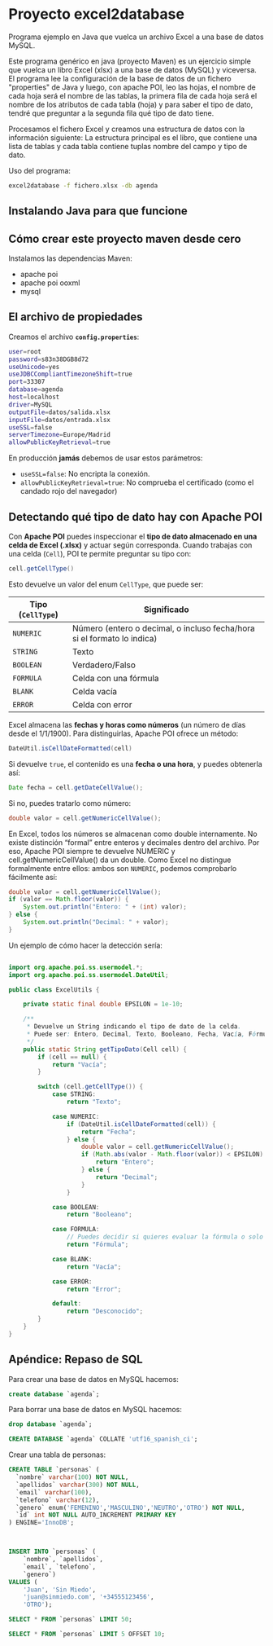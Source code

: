 # Proyecto excel2database

Programa ejemplo en Java que vuelca un archivo Excel a una base de datos MySQL.

Este programa genérico en java (proyecto Maven) es un ejercicio simple que vuelca un libro Excel (xlsx) a una base de datos (MySQL) y viceversa. El programa lee la configuración de la base de datos de un fichero "properties" de Java y luego, con apache POI, leo las hojas, el nombre de cada hoja será el nombre de las tablas, la primera fila de cada hoja será el nombre de los atributos de cada tabla (hoja) y para saber el tipo de dato, tendré que preguntar a la segunda fila qué tipo de dato tiene.

Procesamos el fichero Excel y creamos una estructura de datos con la información siguiente: La estructura principal es el libro, que contiene una lista de tablas y cada tabla contiene tuplas nombre del campo y tipo de dato.


Uso del programa:

```bash
excel2database -f fichero.xlsx -db agenda
```

## Instalando Java para que funcione



## Cómo crear este proyecto maven desde cero

Instalamos las dependencias Maven:

* apache poi
* apache poi ooxml
* mysql 

## El archivo de propiedades

Creamos el archivo **`config.properties`**:

```bash
user=root
password=s83n38DGB8d72
useUnicode=yes
useJDBCCompliantTimezoneShift=true
port=33307
database=agenda
host=localhost
driver=MySQL
outputFile=datos/salida.xlsx
inputFile=datos/entrada.xlsx
useSSL=false
serverTimezone=Europe/Madrid
allowPublicKeyRetrieval=true
```

En producción **jamás** debemos de usar estos parámetros:

* `useSSL=false`: No encripta la conexión.
* `allowPublicKeyRetrieval=true`: No comprueba el certificado (como el candado rojo del navegador)

## Detectando qué tipo de dato hay con Apache POI

Con **Apache POI** puedes inspeccionar el **tipo de dato almacenado en una celda de Excel (.xlsx)** y actuar según corresponda. Cuando trabajas con una celda (`Cell`), POI te permite preguntar su tipo con:

```java
cell.getCellType()
```

Esto devuelve un valor del enum `CellType`, que puede ser:

| Tipo (`CellType`) | Significado                                                             |
| ----------------- | ----------------------------------------------------------------------- |
| `NUMERIC`         | Número (entero o decimal, o incluso fecha/hora si el formato lo indica) |
| `STRING`          | Texto                                                                   |
| `BOOLEAN`         | Verdadero/Falso                                                         |
| `FORMULA`         | Celda con una fórmula                                                   |
| `BLANK`           | Celda vacía                                                             |
| `ERROR`           | Celda con error                                                         |


Excel almacena las **fechas y horas como números** (un número de días desde el 1/1/1900).
Para distinguirlas, Apache POI ofrece un método:

```java
DateUtil.isCellDateFormatted(cell)
```

Si devuelve `true`, el contenido es una **fecha o una hora**, y puedes obtenerla así:

```java
Date fecha = cell.getDateCellValue();
```

Si no, puedes tratarlo como número:

```java
double valor = cell.getNumericCellValue();
```

En Excel, todos los números se almacenan como double internamente. No existe distinción “formal” entre enteros y decimales dentro del archivo. Por eso, Apache POI siempre te devuelve NUMERIC y cell.getNumericCellValue() da un double. Como Excel no distingue formalmente entre ellos: ambos son `NUMERIC`, podemos comprobarlo fácilmente así:

```java
double valor = cell.getNumericCellValue();
if (valor == Math.floor(valor)) {
    System.out.println("Entero: " + (int) valor);
} else {
    System.out.println("Decimal: " + valor);
}
```

Un ejemplo de cómo hacer la detección sería:

```java

import org.apache.poi.ss.usermodel.*;
import org.apache.poi.ss.usermodel.DateUtil;

public class ExcelUtils {

    private static final double EPSILON = 1e-10;

    /**
     * Devuelve un String indicando el tipo de dato de la celda.
     * Puede ser: Entero, Decimal, Texto, Booleano, Fecha, Vacía, Fórmula, Error
     */
    public static String getTipoDato(Cell cell) {
        if (cell == null) {
            return "Vacía";
        }

        switch (cell.getCellType()) {
            case STRING:
                return "Texto";

            case NUMERIC:
                if (DateUtil.isCellDateFormatted(cell)) {
                    return "Fecha";
                } else {
                    double valor = cell.getNumericCellValue();
                    if (Math.abs(valor - Math.floor(valor)) < EPSILON) {
                        return "Entero";
                    } else {
                        return "Decimal";
                    }
                }

            case BOOLEAN:
                return "Booleano";

            case FORMULA:
                // Puedes decidir si quieres evaluar la fórmula o solo indicar que es fórmula
                return "Fórmula";

            case BLANK:
                return "Vacía";

            case ERROR:
                return "Error";

            default:
                return "Desconocido";
        }
    }
}

```

## Apéndice: Repaso de SQL

Para crear una base de datos en MySQL hacemos:

```sql
create database `agenda`;
```

Para borrar una base de datos en MySQL hacemos:

```sql 
drop database `agenda`;
```


```sql
CREATE DATABASE `agenda` COLLATE 'utf16_spanish_ci';
```

Crear una tabla de personas:

```sql
CREATE TABLE `personas` (
  `nombre` varchar(100) NOT NULL,
  `apellidos` varchar(300) NOT NULL,
  `email` varchar(100),
  `telefono` varchar(12),
  `genero` enum('FEMENINO','MASCULINO','NEUTRO','OTRO') NOT NULL,
  `id` int NOT NULL AUTO_INCREMENT PRIMARY KEY
) ENGINE='InnoDB';



INSERT INTO `personas` (
    `nombre`, `apellidos`, 
    `email`, `telefono`, 
    `genero`)
VALUES (
    'Juan', 'Sin Miedo', 
    'juan@sinmiedo.com', '+34555123456', 
    'OTRO');

SELECT * FROM `personas` LIMIT 50;

SELECT * FROM `personas` LIMIT 5 OFFSET 10;
```
